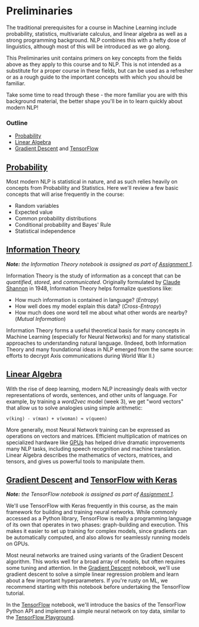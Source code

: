 # Preliminaries

The traditional prerequisites for a course in Machine Learning include probability, statistics, multivariate calculus, and linear algebra as well as a strong programming background. NLP combines this with a hefty dose of linguistics, although most of this will be introduced as we go along.

This Preliminaries unit contains primers on key concepts from the fields above as they apply to this course and to NLP. This is not intended as a substitute for a proper course in these fields, but can be used as a refresher or as a rough guide to the important concepts with which you should be familiar.

Take some time to read through these - the more familiar you are with this background material, the better shape you'll be in to learn quickly about modern NLP!

### Outline

* [Probability](Probability.ipynb)
* [Linear Algebra](Linear%20Algebra.ipynb)
* [Gradient Descent](Gradient%20Descent.ipynb) and [TensorFlow](../../assignment/a2/tensorflow/tensorflow.ipynb)

## [Probability](Probability.ipynb)

Most modern NLP is statistical in nature, and as such relies heavily on concepts from Probability and Statistics. Here we'll review a few basic concepts that will arise frequently in the course:

* Random variables
* Expected value
* Common probability distributions
* Conditional probability and Bayes' Rule
* Statistical independence


## [Information Theory](../../assignment/a1/information_theory.ipynb)
_**Note:** the Information Theory notebook is assigned as part of [Assignment 1](../../assignment/a1)._

Information Theory is the study of information as a concept that can be *quantified*, *stored*, and *communicated*. Originally formulated by [Claude Shannon](https://en.wikipedia.org/wiki/A_Mathematical_Theory_of_Communication) in 1948, Information Theory helps formalize questions like:
* How much information is contained in language? (*Entropy*)
* How well does my model explain this data? (*Cross-Entropy*)
* How much does one word tell me about what other words are nearby? (*Mutual Information*)

Information Theory forms a useful theoretical basis for many concepts in Machine Learning (especially for Neural Networks) and for many statistical approaches to understanding natural language. (Indeed, both Information Theory and many foundational ideas in NLP emerged from the same source: efforts to decrypt Axis communications during World War II.)


## [Linear Algebra](Linear%20Algebra.ipynb)

With the rise of deep learning, modern NLP increasingly deals with vector representations of words, sentences, and other units of language. For example, by training a *word2vec* model (week 3), we get "word vectors" that allow us to solve analogies using simple arithmetic:

```
v(king) - v(man) + v(woman) ≈ v(queen)
```

More generally, most Neural Network training can be expressed as operations on vectors and matrices. Efficient multiplication of matrices on specialized hardware like [GPUs](https://en.wikipedia.org/wiki/General-purpose_computing_on_graphics_processing_units) has helped drive dramatic improvements many NLP tasks, including speech recognition and machine translation. Linear Algebra describes the mathematics of vectors, matrices, and tensors, and gives us powerful tools to manipulate them.


## [Gradient Descent](gradient%20descent.ipynb) and [TensorFlow with Keras](../../assignment/a1/tensorflow.ipynb)
_**Note:** the TensorFlow notebook is assigned as part of [Assignment 1](../../assignment/a1)._

We'll use TensorFlow with Keras frequently in this course, as the main framework for building and training neural networks. While commonly accessed as a Python library, TensorFlow is really a programming language of its own that operates in two phases: graph-building and execution. This makes it easier to set up training for complex models, since gradients can be automatically computed, and also allows for seamlessly running models on GPUs.

Most neural networks are trained using variants of the Gradient Descent algorithm. This works well for a broad array of models, but often requires some tuning and attention. In the [Gradient Descent](Gradient%20Descent.ipynb) notebook, we'll use gradient descent to solve a simple linear regression problem and learn about a few important hyperparameters. If you're rusty on ML, we recommend starting with this notebook before undertaking the TensorFlow tutorial.

In the [TensorFlow](../../assignment/a2/tensorflow.ipynb) notebook, we'll introduce the basics of the TensorFlow Python API and implement a simple neural network on toy data, similar to the [TensorFlow Playground](https://github.com/tensorflow/playground).

